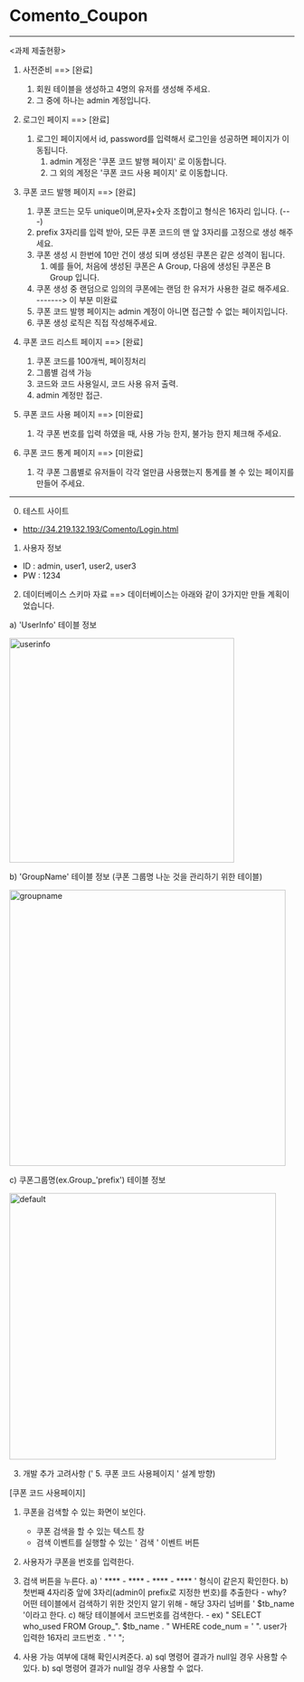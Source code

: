 # Comento_Coupon
-----------------------------------
<과제 제출현황>

1. 사전준비 ==> [완료]
    1. 회원 테이블을 생성하고 4명의 유저를 생성해 주세요.
    2. 그 중에 하나는 admin 계정입니다.

2. 로그인 페이지 ==> [완료]
    1. 로그인 페이지에서 id, password를 입력해서 로그인을 성공하면 페이지가 이동됩니다.
        1. admin 계정은 '쿠폰 코드 발행 페이지' 로 이동합니다.
        2. 그 외의 계정은 '쿠폰 코드 사용 페이지' 로 이동합니다.

3. 쿠폰 코드 발행 페이지 ==> [완료]
    1. 쿠폰 코드는 모두 unique이며,문자+숫자 조합이고 형식은 16자리 입니다. (---)
    2. prefix 3자리를 입력 받아, 모든 쿠폰 코드의 맨 앞 3자리를 고정으로 생성 해주세요.
    3. 쿠폰 생성 시 한번에 10만 건이 생성 되며 생성된 쿠폰은 같은 성격이 됩니다.
        1. 예를 들어, 처음에 생성된 쿠폰은 A Group, 다음에 생성된 쿠폰은 B Group 입니다.
    4. 쿠폰 생성 중 랜덤으로 임의의 쿠폰에는 랜덤 한 유저가 사용한 걸로 해주세요.      -------> 이 부분 미완료
    5. 쿠폰 코드 발행 페이지는 admin 계정이 아니면 접근할 수 없는 페이지입니다.
    6. 쿠폰 생성 로직은 직접 작성해주세요.

4. 쿠폰 코드 리스트 페이지 ==> [완료]
    1. 쿠폰 코드를 100개씩, 페이징처리
    2. 그룹별 검색 가능
    3. 코드와 코드 사용일시, 코드 사용 유저 출력.
    4. admin 계정만 접근.
    
5. 쿠폰 코드 사용 페이지 ==> [미완료]
    1. 각 쿠폰 번호를 입력 하였을 때, 사용 가능 한지, 불가능 한지 체크해 주세요.

6. 쿠폰 코드 통계 페이지 ==> [미완료]
    1. 각 쿠폰 그룹별로 유저들이 각각 얼만큼 사용했는지 통계를 볼 수 있는 페이지를 만들어 주세요.
    
----------------------------------------------------------------------

0. 테스트 사이트
 - http://34.219.132.193/Comento/Login.html



1. 사용자 정보
 - ID : admin, user1, user2, user3
 - PW : 1234
 

2. 데이터베이스 스키마 자료
==> 데이터베이스는 아래와 같이 3가지만 만들 계획이었습니다.

 a) 'UserInfo' 테이블 정보
 
 
<img width="397" alt="userinfo" src="https://user-images.githubusercontent.com/30804139/49858869-6c65c500-fe39-11e8-9292-8d2730facb21.png">
 
 



 b) 'GroupName' 테이블 정보 (쿠폰 그룹명 나눈 것을 관리하기 위한 테이블)
 
 
<img width="488" alt="groupname" src="https://user-images.githubusercontent.com/30804139/49858947-a33bdb00-fe39-11e8-86f7-32a5d6b4039a.png">

 
 
 c) 쿠폰그룹명(ex.Group_'prefix') 테이블 정보
 
 
 <img width="471" alt="default" src="https://user-images.githubusercontent.com/30804139/49859043-eb5afd80-fe39-11e8-8b8e-9e8113fd7f67.png">




3. 개발 추가 고려사항 (' 5. 쿠폰 코드 사용페이지 ' 설계 방향)

[쿠폰 코드 사용페이지]
1. 쿠폰을 검색할 수 있는 화면이 보인다.
	- 쿠폰 검색을 할 수 있는 텍스트 창
	- 검색 이벤트를 실행할 수 있는 ' 검색 ' 이벤트 버튼

2. 사용자가 쿠폰을 번호를 입력한다.

3. 검색 버튼을 누른다.
	a) ' **** - **** - **** - **** ' 형식이 같은지 확인한다.
	b) 첫번째 4자리중 앞에 3자리(admin이 prefix로 지정한 번호)를 추출한다
	    - why? 어떤 테이블에서 검색하기 위한 것인지 알기 위해
	    - 해당 3자리 넘버를 ' $tb_name '이라고 한다.
	c) 해당 테이블에서 코드번호를 검색한다.
	    - ex) " SELECT who_used FROM Group_". $tb_name . " WHERE code_num = ' ". user가 입력한 16자리 코드번호 . " ' ";

4. 사용 가능 여부에 대해 확인시켜준다.
	a) sql 명령어 결과가 null일 경우 사용할 수 있다.
	b) sql 명령어 결과가 null일 경우 사용할 수 없다.
	
